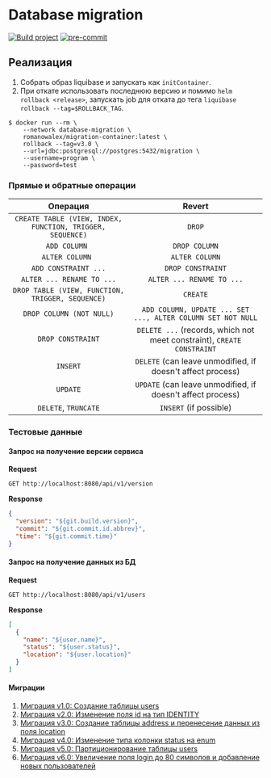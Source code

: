 # Database migration

[![Build project](https://github.com/Romanow/database-migration/actions/workflows/build.yml/badge.svg?branch=master)](https://github.com/Romanow/database-migration/actions/workflows/build.yml)
[![pre-commit](https://img.shields.io/badge/pre--commit-enabled-brightgreen?logo=pre-commit)](https://github.com/pre-commit/pre-commit)

## Реализация

1. Собрать образ liquibase и запускать как `initContainer`.
2. При откате использовать последнюю версию и помимо `helm rollback <release>`, запускать job для отката до
   тега `liquibase rollback --tag=$ROLLBACK_TAG`.

```shell
$ docker run --rm \
    --network database-migration \
    romanowalex/migration-container:latest \
    rollback --tag=v3.0 \
    --url=jdbc:postgresql://postgres:5432/migration \
    --username=program \
    --password=test
```

### Прямые и обратные операции

|                         Операция                          |                                 Revert                                 |
|:---------------------------------------------------------:|:----------------------------------------------------------------------:|
| `CREATE TABLE (VIEW, INDEX, FUNCTION, TRIGGER, SEQUENCE)` |                                 `DROP`                                 |
|                       `ADD COLUMN `                       |                             `DROP COLUMN`                              |
|                      `ALTER COLUMN `                      |                             `ALTER COLUMN`                             |
|                   `ADD CONSTRAINT ...`                    |                           `DROP CONSTRAINT`                            |
|                 `ALTER ... RENAME TO ...`                 |                       `ALTER ... RENAME TO ...`                        |
|     `DROP TABLE (VIEW, FUNCTION, TRIGGER, SEQUENCE)`      |                                `CREATE`                                |
|                 `DROP COLUMN (NOT NULL)`                  |      `ADD COLUMN, UPDATE ... SET ..., ALTER COLUMN SET NOT NULL`       |
|                     `DROP CONSTRAINT`                     | `DELETE ...` (records, which not meet constraint), `CREATE CONSTRAINT` |
|                         `INSERT`                          |       `DELETE` (can leave unmodified, if doesn't affect process)       |
|                         `UPDATE`                          |       `UPDATE` (can leave unmodified, if doesn't affect process)       |
|                   `DELETE`, `TRUNCATE`                    |                         `INSERT` (if possible)                         |

### Тестовые данные

#### Запрос на получение версии сервиса

**Request**

```http request
GET http://localhost:8080/api/v1/version
```

**Response**

```json
{
  "version": "${git.build.version}",
  "commit": "${git.commit.id.abbrev}",
  "time": "${git.commit.time}"
}
```

#### Запрос на получение данных из БД

**Request**

```http request
GET http://localhost:8080/api/v1/users
```

**Response**

```json
[
  {
    "name": "${user.name}",
    "status": "${user.status}",
    "location": "${user.location}"
  }
]
```

#### Миграции

1. [Миграция v1.0: Создание таблицы users](src/main/resources/db/liquibase/changelog/v1.0_CreateUserTable.xml)
2. [Миграция v2.0: Изменение поля id на тип IDENTITY](src/main/resources/db/liquibase/changelog/v2.0_ChangeIdToIdentity.xml)
3. [Миграция v3.0: Создание таблицы address и перенесение данных из поля location](src/main/resources/db/liquibase/changelog/v3.0_CreateAddressTable.xml)
4. [Миграция v4.0: Изменение типа колонки status на enum](src/main/resources/db/liquibase/changelog/v4.0_ChangeStatusToEnum.xml)
5. [Миграция v5.0: Партиционирование таблицы users](src/main/resources/db/liquibase/changelog/v5.0_MigrateUsersToPartitions.xml)
6. [Миграция v6.0: Увеличение поля login до 80 символов и добавление новых пользователей](src/main/resources/db/liquibase/changelog/v6.0_EnlargeLoginFieldSize.xml)
